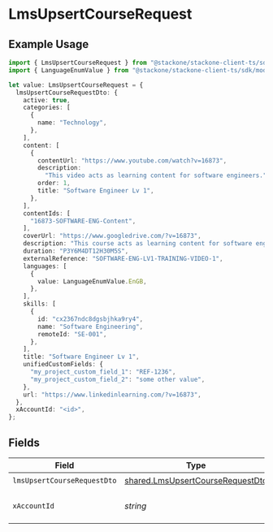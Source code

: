 # LmsUpsertCourseRequest

## Example Usage

```typescript
import { LmsUpsertCourseRequest } from "@stackone/stackone-client-ts/sdk/models/operations";
import { LanguageEnumValue } from "@stackone/stackone-client-ts/sdk/models/shared";

let value: LmsUpsertCourseRequest = {
  lmsUpsertCourseRequestDto: {
    active: true,
    categories: [
      {
        name: "Technology",
      },
    ],
    content: [
      {
        contentUrl: "https://www.youtube.com/watch?v=16873",
        description:
          "This video acts as learning content for software engineers.",
        order: 1,
        title: "Software Engineer Lv 1",
      },
    ],
    contentIds: [
      "16873-SOFTWARE-ENG-Content",
    ],
    coverUrl: "https://www.googledrive.com/?v=16873",
    description: "This course acts as learning content for software engineers.",
    duration: "P3Y6M4DT12H30M5S",
    externalReference: "SOFTWARE-ENG-LV1-TRAINING-VIDEO-1",
    languages: [
      {
        value: LanguageEnumValue.EnGB,
      },
    ],
    skills: [
      {
        id: "cx2367ndc8dgsbjhka9ry4",
        name: "Software Engineering",
        remoteId: "SE-001",
      },
    ],
    title: "Software Engineer Lv 1",
    unifiedCustomFields: {
      "my_project_custom_field_1": "REF-1236",
      "my_project_custom_field_2": "some other value",
    },
    url: "https://www.linkedinlearning.com/?v=16873",
  },
  xAccountId: "<id>",
};
```

## Fields

| Field                                                                                       | Type                                                                                        | Required                                                                                    | Description                                                                                 |
| ------------------------------------------------------------------------------------------- | ------------------------------------------------------------------------------------------- | ------------------------------------------------------------------------------------------- | ------------------------------------------------------------------------------------------- |
| `lmsUpsertCourseRequestDto`                                                                 | [shared.LmsUpsertCourseRequestDto](../../../sdk/models/shared/lmsupsertcourserequestdto.md) | :heavy_check_mark:                                                                          | N/A                                                                                         |
| `xAccountId`                                                                                | *string*                                                                                    | :heavy_check_mark:                                                                          | The account identifier                                                                      |
